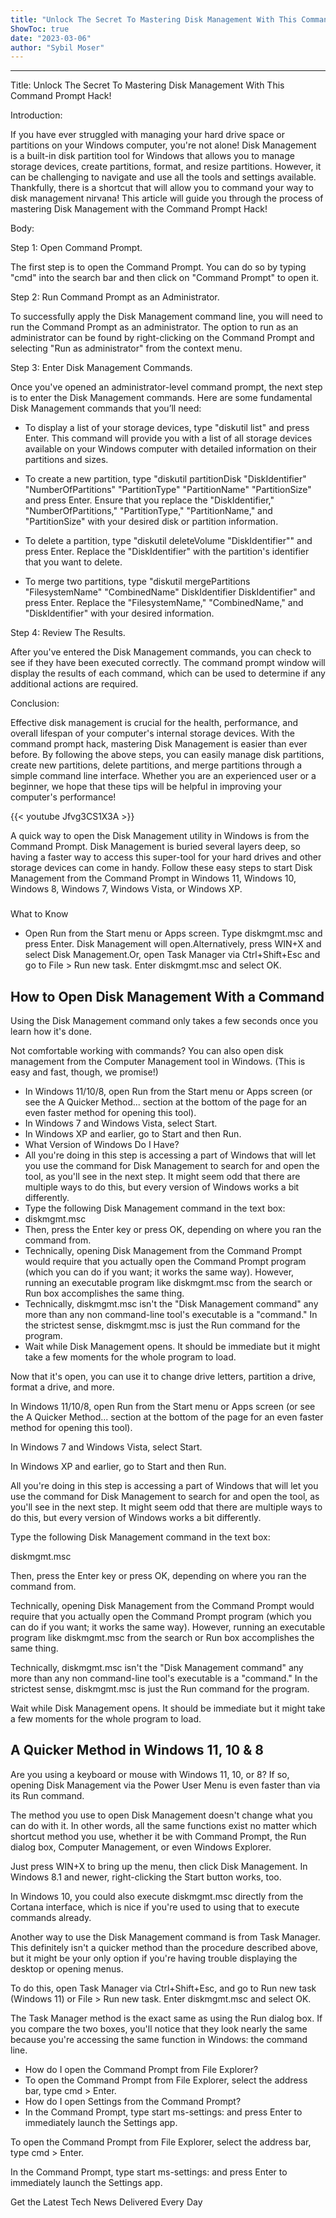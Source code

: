 ```yaml
---
title: "Unlock The Secret To Mastering Disk Management With This Command Prompt Hack!"
ShowToc: true 
date: "2023-03-06"
author: "Sybil Moser"
---
```

*****
Title: Unlock The Secret To Mastering Disk Management With This Command Prompt Hack!

Introduction:

If you have ever struggled with managing your hard drive space or partitions on your Windows computer, you're not alone! Disk Management is a built-in disk partition tool for Windows that allows you to manage storage devices, create partitions, format, and resize partitions. However, it can be challenging to navigate and use all the tools and settings available. Thankfully, there is a shortcut that will allow you to command your way to disk management nirvana! This article will guide you through the process of mastering Disk Management with the Command Prompt Hack! 

Body:

Step 1: Open Command Prompt.

The first step is to open the Command Prompt. You can do so by typing "cmd" into the search bar and then click on "Command Prompt" to open it.

Step 2: Run Command Prompt as an Administrator.

To successfully apply the Disk Management command line, you will need to run the Command Prompt as an administrator. The option to run as an administrator can be found by right-clicking on the Command Prompt and selecting "Run as administrator" from the context menu.

Step 3: Enter Disk Management Commands.

Once you've opened an administrator-level command prompt, the next step is to enter the Disk Management commands. Here are some fundamental Disk Management commands that you’ll need:

- To display a list of your storage devices, type "diskutil list" and press Enter. This command will provide you with a list of all storage devices available on your Windows computer with detailed information on their partitions and sizes.

- To create a new partition, type "diskutil partitionDisk "DiskIdentifier" "NumberOfPartitions" "PartitionType" "PartitionName" "PartitionSize" and press Enter. Ensure that you replace the "DiskIdentifier," "NumberOfPartitions," "PartitionType," "PartitionName," and "PartitionSize" with your desired disk or partition information.

- To delete a partition, type "diskutil deleteVolume "DiskIdentifier"" and press Enter. Replace the "DiskIdentifier" with the partition's identifier that you want to delete.

- To merge two partitions, type "diskutil mergePartitions "FilesystemName" "CombinedName" DiskIdentifier DiskIdentifier" and press Enter. Replace the "FilesystemName," "CombinedName," and "DiskIdentifier" with your desired information.

Step 4: Review The Results.

After you've entered the Disk Management commands, you can check to see if they have been executed correctly. The command prompt window will display the results of each command, which can be used to determine if any additional actions are required.

Conclusion:

Effective disk management is crucial for the health, performance, and overall lifespan of your computer's internal storage devices. With the command prompt hack, mastering Disk Management is easier than ever before. By following the above steps, you can easily manage disk partitions, create new partitions, delete partitions, and merge partitions through a simple command line interface. Whether you are an experienced user or a beginner, we hope that these tips will be helpful in improving your computer's performance!

{{< youtube Jfvg3CS1X3A >}} 




A quick way to open the Disk Management utility in Windows is from the Command Prompt. Disk Management is buried several layers deep, so having a faster way to access this super-tool for your hard drives and other storage devices can come in handy. Follow these easy steps to start Disk Management from the Command Prompt in Windows 11, Windows 10, Windows 8, Windows 7, Windows Vista, or Windows XP.

 
### 
What to Know
 
- Open Run from the Start menu or Apps screen. Type diskmgmt.msc and press Enter. Disk Management will open.Alternatively, press WIN+X and select Disk Management.Or, open Task Manager via Ctrl+Shift+Esc and go to File > Run new task. Enter diskmgmt.msc and select OK.

 
##   How to Open Disk Management With a Command  
 

Using the Disk Management command only takes a few seconds once you learn how it's done.

 
Not comfortable working with commands? You can also open disk management from the Computer Management tool in Windows. (This is easy and fast, though, we promise!)
 
- In Windows 11/10/8, open Run from the Start menu or Apps screen (or see the A Quicker Method... section at the bottom of the page for an even faster method for opening this tool).
 - In Windows 7 and Windows Vista, select Start.
 - In Windows XP and earlier, go to Start and then Run.
 - What Version of Windows Do I Have?
 - All you're doing in this step is accessing a part of Windows that will let you use the command for Disk Management to search for and open the tool, as you'll see in the next step. It might seem odd that there are multiple ways to do this, but every version of Windows works a bit differently.
 - Type the following Disk Management command in the text box:
 - diskmgmt.msc
 - Then, press the Enter key or press OK, depending on where you ran the command from.
 - Technically, opening Disk Management from the Command Prompt would require that you actually open the Command Prompt program (which you can do if you want; it works the same way). However, running an executable program like diskmgmt.msc from the search or Run box accomplishes the same thing.
 - Technically, diskmgmt.msc isn't the "Disk Management command" any more than any non command-line tool's executable is a "command." In the strictest sense, diskmgmt.msc is just the Run command for the program.
 - Wait while Disk Management opens. It should be immediate but it might take a few moments for the whole program to load.

 

Now that it's open, you can use it to change drive letters, partition a drive, format a drive, and more.

 

In Windows 11/10/8, open Run from the Start menu or Apps screen (or see the A Quicker Method... section at the bottom of the page for an even faster method for opening this tool).

 

In Windows 7 and Windows Vista, select Start.

 

In Windows XP and earlier, go to Start and then Run.

 
All you're doing in this step is accessing a part of Windows that will let you use the command for Disk Management to search for and open the tool, as you'll see in the next step. It might seem odd that there are multiple ways to do this, but every version of Windows works a bit differently.
 

Type the following Disk Management command in the text box:

 

diskmgmt.msc

 

Then, press the Enter key or press OK, depending on where you ran the command from.

 
Technically, opening Disk Management from the Command Prompt would require that you actually open the Command Prompt program (which you can do if you want; it works the same way). However, running an executable program like diskmgmt.msc from the search or Run box accomplishes the same thing.
 
Technically, diskmgmt.msc isn't the "Disk Management command" any more than any non command-line tool's executable is a "command." In the strictest sense, diskmgmt.msc is just the Run command for the program.
 

Wait while Disk Management opens. It should be immediate but it might take a few moments for the whole program to load.

 
##   A Quicker Method in Windows 11, 10 & 8  
 

Are you using a keyboard or mouse with Windows 11, 10, or 8? If so, opening Disk Management via the Power User Menu is even faster than via its Run command.

 
The method you use to open Disk Management doesn't change what you can do with it. In other words, all the same functions exist no matter which shortcut method you use, whether it be with Command Prompt, the Run dialog box, Computer Management, or even Windows Explorer.
 

Just press WIN+X to bring up the menu, then click Disk Management. In Windows 8.1 and newer, right-clicking the Start button works, too.

 

In Windows 10, you could also execute diskmgmt.msc directly from the Cortana interface, which is nice if you're used to using that to execute commands already.

 

Another way to use the Disk Management command is from Task Manager. This definitely isn't a quicker method than the procedure described above, but it might be your only option if you're having trouble displaying the desktop or opening menus.

 

To do this, open Task Manager via Ctrl+Shift+Esc, and go to Run new task (Windows 11) or File > Run new task. Enter diskmgmt.msc and select OK.

 
The Task Manager method is the exact same as using the Run dialog box. If you compare the two boxes, you'll notice that they look nearly the same because you're accessing the same function in Windows: the command line.
 
- How do I open the Command Prompt from File Explorer?
 - To open the Command Prompt from File Explorer, select the address bar, type cmd > Enter.
 - How do I open Settings from the Command Prompt?
 - In the Command Prompt, type start ms-settings: and press Enter to immediately launch the Settings app.

 
To open the Command Prompt from File Explorer, select the address bar, type cmd > Enter.
 
In the Command Prompt, type start ms-settings: and press Enter to immediately launch the Settings app.
 

Get the Latest Tech News Delivered Every Day




